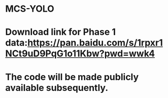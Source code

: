 # MCS-YOLO
# Download link for Phase 1 data:https://pan.baidu.com/s/1rpxr1NCt9uD9PqG1o11Kbw?pwd=wwk4
# The code will be made publicly available subsequently.
